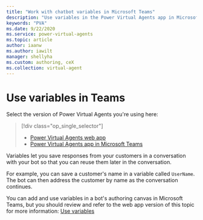 ```yaml
---
title: "Work with chatbot variables in Microsoft Teams"
description: "Use variables in the Power Virtual Agents app in Microsoft Teams to use custom and prebuilt entities to allow for customized conversations in your bot."
keywords: "PVA"
ms.date: 9/22/2020
ms.service: power-virtual-agents
ms.topic: article
author: iaanw
ms.author: iawilt
manager: shellyha
ms.custom: authoring, ceX
ms.collection: virtual-agent
---
```


# Use variables in Teams

Select the version of Power Virtual Agents you're using here:

> [!div class="op_single_selector"]
> - [Power Virtual Agents web app](../authoring-variables.md)
> - [Power Virtual Agents app in Microsoft Teams](authoring-variables-teams.md)



Variables let you save responses from your customers in a conversation with your bot so that you can reuse them later in the conversation. 

For example, you can save a customer's name in a variable called `UserName`. The bot can then address the customer by name as the conversation continues.

You can add and use variables in a bot's authoring canvas in Microsoft Teams, but you should review and refer to the web app version of this topic for more information: [Use variables](../authoring-variables.md)
